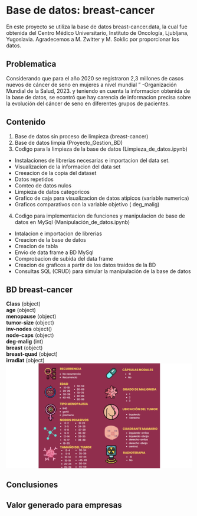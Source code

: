 
# Base de datos: breast-cancer

En este proyecto se utiliza la base de datos breast-cancer.data, la cual fue obtenida del Centro Médico Universitario, Instituto de Oncología, Ljubljana, Yugoslavia. Agradecemos a M. Zwitter y M. Soklic por proporcionar los datos. 

## Problematica 
Considerando que para el año 2020 se registraron 2,3 millones de casos nuevos de cáncer de seno en mujeres a nivel mundial ”
-Organización Mundial de la Salud, 2023.
y teniendo en cuenta la informacion obtenida de la base de datos, se econtró que hay carencia de informacion precisa sobre la evolución del cáncer de seno en diferentes grupos de pacientes. 
## Contenido 
1. Base de datos sin proceso de limpieza (breast-cancer)
2. Base de datos limpia (Proyecto_Gestion_BD)
3. Codigo para la limpieza de la base de datos (Limpieza_de_datos.ipynb) 
* Instalaciones de librerias necesarias e importacion del data set.
* Visualizacion de la informacion del data set 
* Creeacion de la copia del dataset
* Datos repetidos
* Comteo de datos nulos 
* Limpieza de datos categoricos
* Grafico de caja para visualizacion de datos atipicos (variable numerica)
* Graficos comparativos con la variable objetivo ( deg_malig)
4. Codigo para implementacion de funciones y manipulacion de base de datos en MySql (Manipulación_de_datos.ipynb)
* Intalacion e importacion de librerias
* Creacion de la base de datos 
* Creacion de tabla
* Envio de data frame a BD MySql
*  Comprobacion de subida del data frame 
* Creacion de graficos a partir de los datos traidos de la BD
* Consultas SQL (CRUD) para simular la manipulación de la base de datos

## BD breast-cancer
**Class** (object) \
**age** (object)\
**menopause** (object)\
**tumor-size** (object)\
**inv-nodes** object()\
**node-caps** (object)\
**deg-malig** (int)\
**breast** (object)\
**breast-quad** (object)\
**irradiat** (object)\
![Texto alternativo](caracteristicas.png)

## Conclusiones 

## Valor generado para empresas